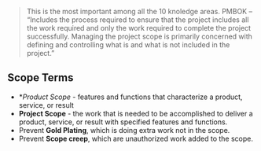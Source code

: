 > This is the most important among all the 10 knoledge areas.
> PMBOK – “Includes the process required to ensure that the project includes all the work
required and only the work required to complete the project successfully. Managing the
project scope is primarily concerned with defining and controlling what is and what is not
included in the project.”

## Scope Terms
* **Product Scope* - features and functions that characterize a
product, service, or result
* **Project Scope** - the work that is needed to be accomplished to
deliver a product, service, or result with specified features and
functions.
* Prevent **Gold Plating**, which is doing extra work not in the scope.
* Prevent **Scope creep**, which are unauthorized work added to the
scope. 


